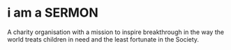 # i am a SERMON

A charity organisation with a mission to inspire breakthrough in the way the world treats children in need and the least fortunate in the Society.
